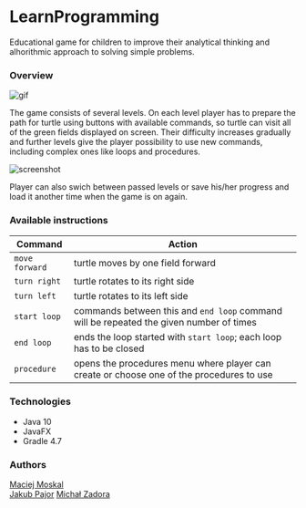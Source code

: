 # LearnProgramming
Educational game for children to improve their analytical thinking and alhorithmic approach to solving simple problems.
### Overview
![gif](https://user-images.githubusercontent.com/33002299/51190587-e0850400-18e2-11e9-9b50-6905355bdb34.gif)

The game consists of several levels. On each level player has to prepare the path for turtle using buttons with available commands, so turtle can visit all of the green fields displayed on screen. Their difficulty increases gradually and further levels give the player possibility to use new commands, including complex ones like loops and procedures.

![screenshot](https://user-images.githubusercontent.com/33002299/51190992-bda71f80-18e3-11e9-8849-224d53cc8779.png)

Player can also swich between passed levels or save his/her progress and load it another time when the game is on again.
### Available instructions

|Command|Action|
|---|---|
|`move forward`|turtle moves by one field forward|
|`turn right`|turtle rotates to its right side|
|`turn left`|turtle rotates to its left side|
|`start loop`|commands between this and `end loop` command will be repeated the given number of times|
|`end loop`|ends the loop started with `start loop`; each loop has to be closed|
|`procedure`|opens the procedures menu where player can create or choose one of the procedures to use|

### Technologies
- Java 10
- JavaFX
- Gradle 4.7

### Authors
[Maciej Moskal](https://github.com/tadeq)  
[Jakub Pajor](https://github.com/xylini)
[Michał Zadora](https://github.com/michalzadora)
